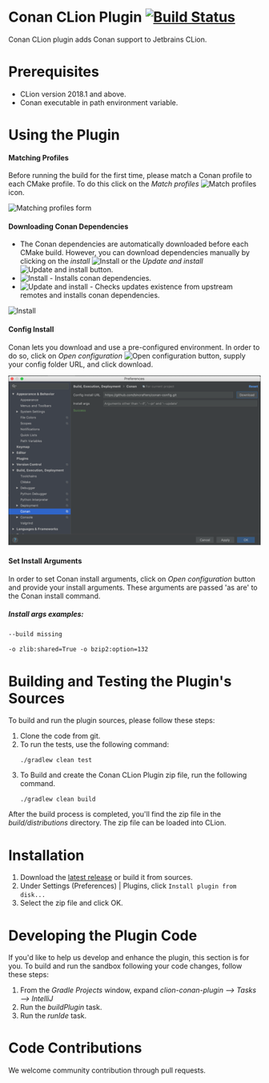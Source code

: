 # Conan CLion Plugin [![Build Status](https://travis-ci.org/conan-io/conan-clion-plugin.svg?branch=master)](https://travis-ci.org/conan-io/conan-clion-plugin)
Conan CLion plugin adds Conan support to Jetbrains CLion.

# Prerequisites
* CLion version 2018.1 and above.
* Conan executable in path environment variable.

# Using the Plugin
#### Matching Profiles
Before running the build for the first time, please match a Conan profile to each CMake profile.
To do this click on the *Match profiles* ![Match profiles](src/main/resources/icons/properties.png?raw=true "Match profiles") icon.

![Matching profiles form](src/main/resources/screenshots/matching-profiles.png?raw=true "Matching profiles form")

#### Downloading Conan Dependencies
* The Conan dependencies are automatically downloaded before each CMake build.
However, you can download dependencies manually by clicking on the *install* ![Install](src/main/resources/icons/conan.png?raw=true "Install") or the *Update and install* ![Update and install](src/main/resources/icons/conan-update-install.png?raw=true "Update and install") button.
* ![Install](src/main/resources/icons/conan.png?raw=true "Install") - Installs conan dependencies.
* ![Update and install](src/main/resources/icons/conan-update-install.png?raw=true "Update and install") - Checks updates existence from upstream remotes and installs conan dependencies.

![Install](src/main/resources/screenshots/install.png?raw=true "Install")

#### Config Install
Conan lets you download and use a pre-configured environment. In order to do so, click on *Open configuration* ![Open configuration](src/main/resources/icons/settings.png?raw=true "Open configuration") button, supply your config folder URL, and click download.

![Install](src/main/resources/screenshots/config-install.png?raw=true "Config install")

#### Set Install Arguments
In order to set Conan install arguments, click on *Open configuration* button and provide your install arguments.
These arguments are passed 'as are' to the Conan install command.

##### Install args examples:

```
--build missing
```
```
-o zlib:shared=True -o bzip2:option=132
```

# Building and Testing the Plugin's Sources
To build and run the plugin sources, please follow these steps:
1. Clone the code from git.
2. To run the tests, use the following command:
    ```
    ./gradlew clean test
    ```
3. To Build and create the Conan CLion Plugin zip file, run the following command.
    ```
    ./gradlew clean build
    ```
After the build process is completed, you'll find the zip file in the *build/distributions* directory.
The zip file can be loaded into CLion.

# Installation  
1. Download the [latest release](https://github.com/conan-io/conan-clion-plugin/releases/latest) or build it from sources.
2. Under Settings (Preferences) | Plugins, click `Install plugin from disk...`
3. Select the zip file and click OK.

# Developing the Plugin Code
If you'd like to help us develop and enhance the plugin, this section is for you.
To build and run the sandbox following your code changes, follow these steps:

1. From the *Gradle Projects* window, expand *clion-conan-plugin --> Tasks --> IntelliJ*
2. Run the *buildPlugin* task.
3. Run the *runIde* task.

# Code Contributions
We welcome community contribution through pull requests.
